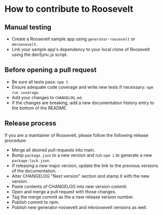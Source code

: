 # How to contribute to Roosevelt

## Manual testing

- Create a Roosevelt sample app using `generator-roosevelt` or `mkroosevelt`.
- Link your sample app's dependency to your local clone of Roosevelt using the devSync.js script.

## Before opening a pull request

- Be sure all tests pass: `npm t`.
- Ensure adequate code coverage and write new tests if necessary: `npm run coverage`.
- Add your changes to `CHANGELOG.md`.
- If the changes are breaking, add a new documentation history entry to the bottom of the README.

## Release process

If you are a maintainer of Roosevelt, please follow the following release procedure:

- Merge all desired pull requests into main.
- Bump `package.json` to a new version and run `npm i` to generate a new `package-lock.json`.
- If releasing a new major version, update the link to the previous versions of the documentation.
- Alter CHANGELOG "Next version" section and stamp it with the new version.
- Paste contents of CHANGELOG into new version commit.
- Open and merge a pull request with those changes.
- Tag the merge commit as the a new release version number.
- Publish commit to npm.
- Publish new generator-roosevelt and mkroosevelt versions as well.
